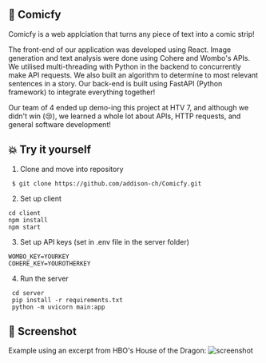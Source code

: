 ## 💭 Comicfy

Comicfy is a web applciation that turns any piece of text into a comic strip!

The front-end of our application was developed using React. Image generation and text analysis were done using Cohere and Wombo's APIs. We utilised multi-threading with Python in the backend to concurrently make API requests. We also built an algorithm to determine to most relevant sentences in a story. Our back-end is built using FastAPI (Python framework) to integrate everything together!

Our team of 4 ended up demo-ing this project at HTV 7, and although we didn't win (😢), we learned a whole lot about APIs, HTTP requests, and general software development!



## 💥 Try it yourself
1.  Clone and move into repository
```
 $ git clone https://github.com/addison-ch/Comicfy.git
 ```
2. Set up client

  ```
  cd client
  npm install
  npm start
  ```
3. Set up API keys (set in .env file in the server folder)
  ```
  WOMBO_KEY=YOURKEY
  COHERE_KEY=YOUROTHERKEY
  ```
4. Run the server
 
 ```
  cd server
  pip install -r requirements.txt
  python -m uvicorn main:app
  ```



## 💫 Screenshot
Example using an excerpt from HBO's House of the Dragon:
![screenshot](https://d112y698adiu2z.cloudfront.net/photos/production/software_photos/002/254/743/datas/gallery.jpg)
